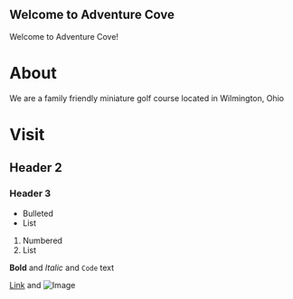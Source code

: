<!DOCTYPE html>
<html lang="en-US">
<head>
<meta charset="UTF-8">

## Welcome to Adventure Cove

Welcome to Adventure Cove!

# About
We are a family friendly miniature golf course located in Wilmington, Ohio

# Visit
## Header 2
### Header 3

- Bulleted
- List

1. Numbered
2. List

**Bold** and _Italic_ and `Code` text

[Link](url) and ![Image](src)
